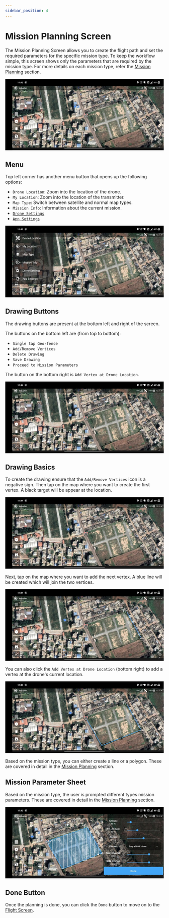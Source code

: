 ```yaml
---
sidebar_position: 4
---
```


# Mission Planning Screen

The Mission Planning Screen allows you to create the flight path and set the required parameters for the specific
mission type. To keep the workflow simple, this screen shows only the parameters that are required by the mission type.
For more details on each mission type, refer the [Mission Planning](/category/mission-planning) section.

![Mission Planning Screen](./img/mission-planning-screen-intro.jpg)

## Menu

Top left corner has another menu button that opens up the following options:

- `Drone Location`: Zoom into the location of the drone.
- `My Location`: Zoom into the location of the transmitter.
- `Map Type`: Switch between satellite and normal map types.
- `Mission Info`: Information about the current mission.
- [`Drone Settings`](/launchpad/settings/drone-settings.md)
- [`App Settings`](/launchpad/settings/app-settings.md)

![Menu](./img/mission-planning-screen-menu.jpg)

## Drawing Buttons

The drawing buttons are present at the bottom left and right of the screen.

The buttons on the bottom left are (from top to bottom):

- `Single tap Geo-fence`
- `Add/Remove Vertices`
- `Delete Drawing`
- `Save Drawing`
- `Proceed to Mission Parameters`

The button on the bottom right is `Add Vertex at Drone Location`.

![Drawing Buttons](./img/mission-planning-screen-drawing-buttons.jpg)

## Drawing Basics

To create the drawing ensure that the `Add/Remove Vertices` icon is a negative sign. Then tap on the map where you want
to create the first vertex. A black target will be appear at the location.

![Drawing Basics 1](./img/mission-planning-screen-drawing-basics-1.jpg)

Next, tap on the map where you want to add the next vertex. A blue line will be created which will join the two
vertices.

![Drawing Basics 2](./img/mission-planning-screen-drawing-basics-2.jpg)

You can also click the `Add Vertex at Drone Location` (bottom right) to add a vertex at the drone's current location.

![Drawing Basics 3](./img/mission-planning-screen-drawing-basics-3.jpg)

Based on the mission type, you can either create a line or a polygon. These are covered in detail in the
[Mission Planning](/category/mission-planning) section.

## Mission Parameter Sheet

Based on the mission type, the user is prompted different types mission parameters. These are covered in detail in the
[Mission Planning](/category/mission-planning) section.

![Mission Parameters](./img/mission-planning-screen-parameter-sheet.jpg)

## Done Button

Once the planning is done, you can click the `Done` button to move on to the [Flight Screen](./flight-screen.md).
